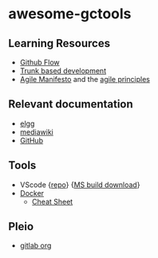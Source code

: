 # awesome-gctools

## Learning Resources
* [Github Flow](https://docs.github.com/en/get-started/quickstart/github-flow)
* [Trunk based development](https://trunkbaseddevelopment.com/)
* [Agile Manifesto](https://agilemanifesto.org/) and the [agile principles](https://agilemanifesto.org/principles.html)

## Relevant documentation
* [elgg](https://learn.elgg.org/en/stable/)
* [mediawiki](https://www.mediawiki.org/wiki/Documentation)
* [GitHub](https://docs.github.com/en)

## Tools
 * VScode {[repo](https://github.com/microsoft/vscode)} {[MS build download](https://code.visualstudio.com/)}
 * [Docker](https://docs.docker.com/get-docker/)
   * [Cheat Sheet](https://github.com/gctools-outilsgc/awesome-gctools/blob/main/docker-cheatsheet.md)

## Pleio
* [gitlab org](https://gitlab.com/pleio/pleio)
